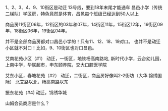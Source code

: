 1、2、3、4、9、10街区是动迁
13号线，要到18年末尾才能通车
昌邑小学（传统二梯队）学区房，特色竟然是体育，昌邑每个班级已经达到50人以上

商品房11街区06年，12街区的03年和07年，14街区11年，15街区12年，16街区09年，18街区06年，19街区04年。 


并不是全部商品房都对口昌邑小学的！只有11、12、18、19对口。
也并不是动迁小区就不对口！比如，9、10街区也对口昌邑。

艾南花苑小区（#1）
动迁，一街区，地铁杨高南路站,
新时代小学，云台幼儿园，上南中学，华联超市，申东颐养院，交大口腔医学院

艾东小区，春塘花苑（#2）
动迁，二街区，商品房好像叫2-2街坊（大华.锦绣国际）
北艾路以北，杨高南路以东

振东花苑（#4)
动迁，锦绣华城




山姆会员商店是什么？
